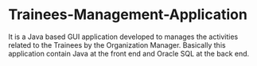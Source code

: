 # Trainees-Management-Application
It is a Java based GUI application developed to manages the activities related to the Trainees by the Organization Manager. Basically this application contain Java at the front end and Oracle SQL at the back end.
